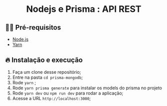 <h1 align="center">
  <center>Nodejs e Prisma : API REST
</center>
</h1>

## ✋🏻 Pré-requisitos

- [Node.js](https://nodejs.org/en/)
- [Yarn](classic.yarnpkg.com/en/docs/install)

## 🔥 Instalação e execução

1. Faça um clone desse repositório;
2. Entre na pasta `cd prisma-mongodb`;
3. Rode `yarn` ;
4. Rode `yarn prisma generate` para instalar os models do prisma no projeto
5. Rode `yarn dev` ou `npm run dev` para rodar a aplicação;
6. Acesse a URL `http://localhost:3000`;

